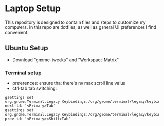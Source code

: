 # Laptop Setup

This repository is designed to contain files and steps to customize my computers. In this repo are dotfiles, as well as general UI preferences I find convenient.

## Ubuntu Setup
- Download "gnome-tweaks" and "Workspace Matrix"

### Terminal setup

- preferences: ensure that there's no max scroll line value
- ctrl-tab tab switching:
```
gsettings set org.gnome.Terminal.Legacy.Keybindings:/org/gnome/terminal/legacy/keybindings/ next-tab '<Primary>Tab'
gsettings set org.gnome.Terminal.Legacy.Keybindings:/org/gnome/terminal/legacy/keybindings/ prev-tab '<Primary><Shift>Tab'
```

